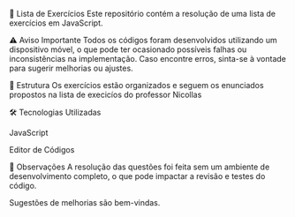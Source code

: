 📌 Lista de Exercícios
Este repositório contém a resolução de uma lista de exercícios em JavaScript.

⚠️ Aviso Importante
Todos os códigos foram desenvolvidos utilizando um dispositivo móvel, o que pode ter ocasionado possíveis falhas ou inconsistências na implementação. Caso encontre erros, sinta-se à vontade para sugerir melhorias ou ajustes.

📂 Estrutura
Os exercícios estão organizados e seguem os enunciados propostos na lista de execicíos do professor Nicollas

🛠 Tecnologias Utilizadas

JavaScript

Editor de Códigos

📌 Observações
A resolução das questões foi feita sem um ambiente de desenvolvimento completo, o que pode impactar a revisão e testes do código.

Sugestões de melhorias são bem-vindas.
